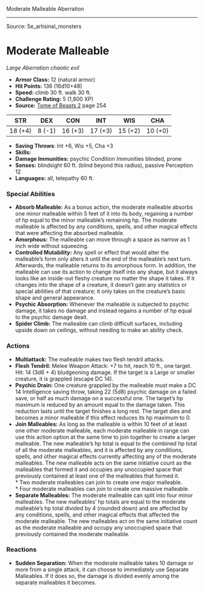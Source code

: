 <MonsterName/>Moderate Malleable</MonsterName>
<CreatureType/>Aberration</CreatureType>



---

Source: 5e_artisinal_monsters

# Moderate Malleable

*Large* *Aberration* *chaotic evil*

- **Armor Class:** 12 (natural armor)
- **Hit Points:** 136 (16d10+48)
- **Speed:** climb 30 ft. walk 30 ft.
- **Challenge Rating:** 5 (1,800 XP)
- **Source:** [Tome of Beasts 2](https://koboldpress.com/kpstore/product/tome-of-beasts-2-for-5th-edition) page 254

| STR | DEX | CON | INT | WIS | CHA |
| --- | --- | --- | --- | --- | --- |
| 18 (+4) | 8 (-1) | 16 (+3) | 17 (+3) | 15 (+2) | 10 (+0) |

- **Saving Throws**: Int +6, Wis +5, Cha +3
- **Skills:** 
- **Damage Immunities:** psychic Condition Immunities blinded, prone
- **Senses:** blindsight 60 ft. (blind beyond this radius), passive Perception 12
- **Languages:** all, telepathy 60 ft.

### Special Abilities

- **Absorb Malleable:** As a bonus action, the moderate malleable absorbs one minor malleable within 5 feet of it into its body, regaining a number of hp equal to the minor malleable’s remaining hp. The moderate malleable is affected by any conditions, spells, and other magical effects that were affecting the absorbed malleable.
- **Amorphous:** The malleable can move through a space as narrow as 1 inch wide without squeezing.
- **Controlled Mutability:** Any spell or effect that would alter the malleable’s form only alters it until the end of the malleable’s next turn. Afterwards, the malleable returns to its amorphous form. In addition, the malleable can use its action to change itself into any shape, but it always looks like an inside-out fleshy creature no matter the shape it takes. If it changes into the shape of a creature, it doesn’t gain any statistics or special abilities of that creature; it only takes on the creature’s basic shape and general appearance.
- **Psychic Absorption:** Whenever the malleable is subjected to psychic damage, it takes no damage and instead regains a number of hp equal to the psychic damage dealt.
- **Spider Climb:** The malleable can climb difficult surfaces, including upside down on ceilings, without needing to make an ability check.

### Actions

- **Multiattack:** The malleable makes two flesh tendril attacks.
- **Flesh Tendril:** Melee Weapon Attack: +7 to hit, reach 10 ft., one target. Hit: 14 (3d6 + 4) bludgeoning damage. If the target is a Large or smaller creature, it is grappled (escape DC 14).
- **Psychic Drain:** One creature grappled by the malleable must make a DC 14 Intelligence saving throw, taking 22 (5d8) psychic damage on a failed save, or half as much damage on a successful one. The target’s hp maximum is reduced by an amount equal to the damage taken. This reduction lasts until the target finishes a long rest. The target dies and becomes a minor malleable if this effect reduces its hp maximum to 0.
- **Join Malleables:** As long as the malleable is within 10 feet of at least one other moderate malleable, each moderate malleable in range can use this action option at the same time to join together to create a larger malleable. The new malleable’s hp total is equal to the combined hp total of all the moderate malleables, and it is affected by any conditions, spells, and other magical effects currently affecting any of the moderate malleables. The new malleable acts on the same initiative count as the malleables that formed it and occupies any unoccupied space that previously contained at least one of the malleables that formed it. <br>* Two moderate malleables can join to create one major malleable. <br>* Four moderate malleables can join to create one massive malleable.
- **Separate Malleables:** The moderate malleable can split into four minor malleables. The new malleables’ hp totals are equal to the moderate malleable’s hp total divided by 4 (rounded down) and are affected by any conditions, spells, and other magical effects that affected the moderate malleable. The new malleables act on the same initiative count as the moderate malleable and occupy any unoccupied space that previously contained the moderate malleable.

### Reactions

- **Sudden Separation:** When the moderate malleable takes 10 damage or more from a single attack, it can choose to immediately use Separate Malleables. If it does so, the damage is divided evenly among the separate malleables it becomes.





